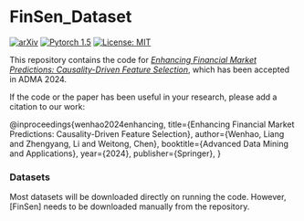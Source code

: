 # FinSen_Dataset
[![arXiv](https://img.shields.io/badge/stat.ML-arXiv%3A2006.08437-B31B1B.svg)](https://arxiv.org/abs/2002.09437)
[![Pytorch 1.5](https://img.shields.io/badge/pytorch-1.5.1-blue.svg)](https://pytorch.org/)
[![License: MIT](https://img.shields.io/badge/License-MIT-yellow.svg)](https://github.com/torrvision/focal_calibration/blob/main/LICENSE)

This repository contains the code for [*Enhancing Financial Market Predictions:
Causality-Driven Feature Selection*](https://arxiv.org/abs/tbc), which has been accepted in ADMA 2024.

If the code or the paper has been useful in your research, please add a citation to our work:

@inproceedings{wenhao2024enhancing,
  title={Enhancing Financial Market Predictions:
Causality-Driven Feature Selection},
  author={Wenhao, Liang and Zhengyang, Li and Weitong, Chen},
  booktitle={Advanced Data Mining and Applications},
  year={2024},
  publisher={Springer},
}

### Datasets

Most datasets will be downloaded directly on running the code. However, [FinSen] needs to be downloaded manually from the repository.
